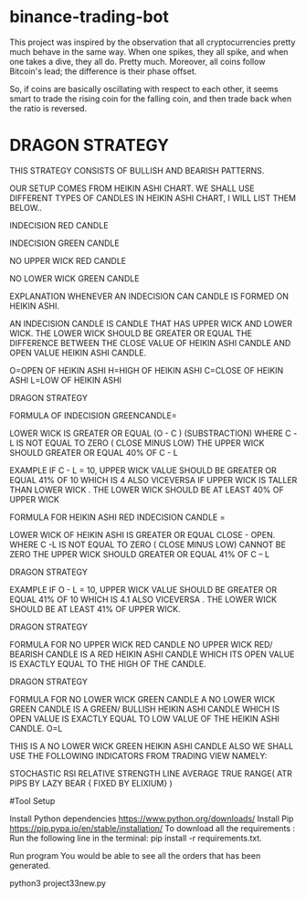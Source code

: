 # binance-trading-bot

This project was inspired by the observation that all cryptocurrencies pretty much behave in the same way. When one spikes, they all spike, and when one takes a dive, they all do. Pretty much. Moreover, all coins follow Bitcoin's lead; the difference is their phase offset.

So, if coins are basically oscillating with respect to each other, it seems smart to trade the rising coin for the falling coin, and then trade back when the ratio is reversed.





# DRAGON STRATEGY

THIS STRATEGY CONSISTS OF BULLISH AND BEARISH PATTERNS.

OUR SETUP COMES FROM HEIKIN ASHI CHART.
WE SHALL USE DIFFERENT TYPES OF CANDLES IN HEIKIN ASHI CHART, I WILL LIST THEM BELOW..

INDECISION RED CANDLE

INDECISION GREEN CANDLE

NO UPPER WICK RED CANDLE

NO LOWER WICK GREEN CANDLE

EXPLANATION
WHENEVER AN INDECISION CAN CANDLE IS FORMED ON HEIKIN ASHI.

AN INDECISION CANDLE IS CANDLE THAT HAS UPPER WICK AND LOWER WICK. THE LOWER WICK SHOULD BE GREATER OR EQUAL THE DIFFERENCE BETWEEN THE CLOSE VALUE OF HEIKIN ASHI CANDLE AND OPEN VALUE HEIKIN ASHI CANDLE.

O=OPEN OF HEIKIN ASHI H=HIGH OF HEIKIN ASHI C=CLOSE OF HEIKIN ASHI L=LOW OF HEIKIN ASHI

DRAGON STRATEGY

FORMULA OF INDECISION GREENCANDLE=

LOWER WICK IS GREATER OR EQUAL (O - C ) (SUBSTRACTION) WHERE C -L IS NOT EQUAL TO ZERO ( CLOSE MINUS LOW) THE UPPER WICK SHOULD GREATER OR EQUAL 40% OF C - L

EXAMPLE
IF C - L = 10, UPPER WICK VALUE SHOULD BE GREATER OR EQUAL 41% OF 10 WHICH IS 4 ALSO VICEVERSA IF UPPER WICK IS TALLER THAN LOWER WICK . THE LOWER WICK SHOULD BE AT LEAST 40% OF UPPER WICK

FORMULA FOR HEIKIN ASHI RED INDECISION CANDLE =

LOWER WICK OF HEIKIN ASHI IS GREATER OR EQUAL CLOSE - OPEN. WHERE C -L IS NOT EQUAL TO ZERO ( CLOSE MINUS LOW) CANNOT BE ZERO
THE UPPER WICK SHOULD GREATER OR EQUAL 41% OF C – L

DRAGON STRATEGY

EXAMPLE
IF O - L = 10, UPPER WICK VALUE SHOULD BE GREATER OR EQUAL 41% OF
10 WHICH IS 4.1 ALSO VICEVERSA . THE LOWER WICK SHOULD BE AT LEAST 41% OF UPPER WICK.

DRAGON STRATEGY

FORMULA FOR NO UPPER WICK RED CANDLE
NO UPPER WICK RED/ BEARISH CANDLE IS A RED HEIKIN ASHI CANDLE WHICH ITS OPEN VALUE IS EXACTLY EQUAL TO THE HIGH OF THE CANDLE.

DRAGON STRATEGY

FORMULA FOR NO LOWER WICK GREEN CANDLE
A NO LOWER WICK GREEN CANDLE IS A GREEN/ BULLISH HEIKIN ASHI CANDLE WHICH IS OPEN VALUE IS EXACTLY EQUAL TO LOW VALUE OF THE HEIKIN ASHI CANDLE. O=L

THIS IS A NO LOWER WICK GREEN HEIKIN ASHI CANDLE ALSO WE SHALL USE THE FOLLOWING INDICATORS FROM TRADING VIEW NAMELY:

STOCHASTIC RSI
RELATIVE STRENGTH LINE
AVERAGE TRUE RANGE( ATR PIPS BY LAZY BEAR { FIXED BY ELIXIUM} )


#Tool Setup

Install Python dependencies
https://www.python.org/downloads/
Install Pip
https://pip.pypa.io/en/stable/installation/
To download all the requirements :
Run the following line in the terminal: pip install -r requirements.txt.

Run program
You would be able to see all the orders that has been generated.

python3 project33new.py
